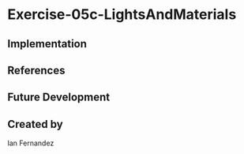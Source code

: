 # Exercise-05c-LightsAndMaterials


## Implementation

## References

## Future Development

## Created by
Ian Fernandez

